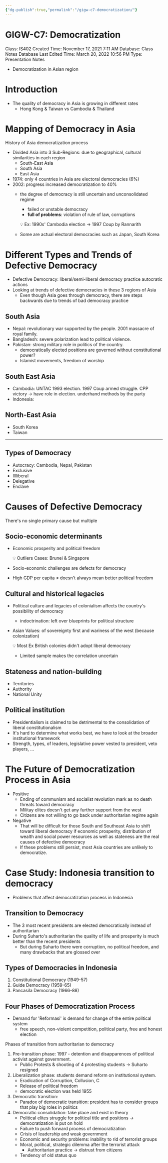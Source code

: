 ```yaml
---
{"dg-publish":true,"permalink":"/gigw-c7-democratization/"}
---
```


# GIGW-C7: Democratization

Class: IS402
Created Time: November 17, 2021 7:11 AM
Database: Class Notes Database
Last Edited Time: March 20, 2022 10:56 PM
Type: Presentation Notes

- Democratization in Asian region

# Introduction

- The quality of democracy in Asia is growing in different rates
    - Hong Kong & Taiwan vs Cambodia & Thailand

# Mapping of Democracy in Asia

History of Asia democratization process

- Divided Asia into 3 Sub-Regions: due to geographical, cultural similarities in each region
    - South-East Asia
    - South Asia
    - East Asia
- 1974: only 4 countries in Asia are electoral democracies (6%)
- 2002: progress increased democratization to 40%
    - the degree of democracy is still uncertain and unconsolidated regime
        - failed or unstable democracy
        - **full of problems**: violation of rule of law, corruptions
        
        
        💡 Ex: 1990s' Cambodia election → 1997 Coup by Rannarith
        
        
        
    - Some are actual electoral democracies such as Japan, South Korea

# Different Types and Trends of Defective Democracy

- Defective Democracy: liberal/semi-liberal democracy practice autocratic actions
- Looking at trends of defective democracies in these 3 regions of Asia
    - Even though Asia goes through democracy, there are steps backwards due to trends of bad democracy practice

## South Asia

- Nepal: revolutionary war supported by the people. 2001 massacre of royal family.
- Bangladesh: severe polarization lead to political violence.
- Pakistan: strong military role in politics of the country.
    - democratically elected positions are governed without constitutional power?
    - Islamist movements, freedom of worship

## South East Asia

- Cambodia: UNTAC 1993 election. 1997 Coup armed struggle. CPP victory → have role in election. underhand methods by the party
- Indonesia:

## North-East Asia

- South Korea
- Taiwan

---

## Types of Democracy

- Autocracy: Cambodia, Nepal, Pakistan
- Exclusive
- Illliberal
- Delegative
- Enclave

# Causes of Defective Democracy

There's no single primary cause but multiple

## Socio-economic determinants

- Economic prosperity and political freedom
    
    
    💡 Outliers Cases: Brunei & Singapore
    
    
    
- Socio-economic challenges are defects for democracy
- High GDP per capita ≠ doesn't always mean better political freedom

## Cultural and historical legacies

- Political culture and legacies of colonialism affects the country's possibility of democracy
    - indoctrination: left over blueprints for political structure
- Asian Values: of sovereignty first and wariness of the west (because colonization)
    
    
    💡 Most Ex British colonies didn't adopt liberal democracy
    
    - Limited sample makes the correlation uncertain
    
    

## Stateness and nation-building

- Territories
- Authority
- National Unity

## Political institution

- Presidentialism is claimed to be detrimental to the consolidation of liberal constitutionalism
- It's hard to determine what works best, we have to look at the broader institutional framework
- Strength, types, of leaders, legislative power vested to president, veto players, ...

# The Future of Democratization Process in Asia

- Positive
    - Ending of communism and socialist revolution mark as no death threats toward democracy
    - Militay elites doesn't get any further support from the west
    - Citizens are not willing to go back under authoritarian regime again
- Negative
    - That will be difficult for those South and Southeast Asia to shift toward liberal democracy if economic prosperity, distribution of wealth and social power resources as well as stateness are the real causes of defective democracy
    - If these problems still persist, most Asia countries are unlikely to democratize.

# Case Study: Indonesia transition to democracy

- Problems that affect democratization process in Indonesia

## Transition to Democracy

- The 3 most recent presidents are elected democratically instead of authoritarian
- During Suharto's authoritarian the quality of life and prosperity is much better than the recent presidents
    - But during Suharto there were corruption, no political freedom, and many drawbacks that are glossed over

## Types of Democracies in Indonesia

1. Constitutional Democracy (1949-57)
2. Guide Democracy (1959-65)
3. Pancasila Democracy (1966-88)

## Four Phases of Democratization Process

- Demand for 'Reformasi' is demand for change of the entire political system
    - free speech, non-violent competition, political party, free and honest election

Phases of transition from authoritarian to democracy

1. Pre-transition phase: 1997 - detention and disapparences of political activist against government.
    - Public Protests & shooting of 4 protesting students → Suharto resigned
2. Liberalization phase: students demand reform on institutional system.
    - Eradication of Corruption, Collusion, C
    - Release of political freedom
    - democratic election was held 1955
3. Democratic transition: 
    - Paradox of democratic transition: president has to consider groups that play big roles in politics
4. Democratic consolidation: take place and exist in theory
    - Political elites struggle for political title and positions → democratization is put on hold
    - Failure to push forward process of democratization
    - Crisis of leadership and weak government
    - Economic and security problems: inability to rid of terrorist groups
    - Moral, political, strategic dilemma after the terrorist attack
        - Authoritarian practice → distrust from citizens
    - Tendency of old status quo